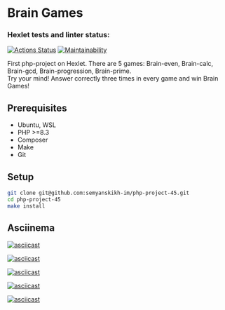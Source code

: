# Brain Games

### Hexlet tests and linter status:
[![Actions Status](https://github.com/semyanskikh-im/php-project-45/actions/workflows/hexlet-check.yml/badge.svg)](https://github.com/semyanskikh-im/php-project-45/actions)
[![Maintainability](https://api.codeclimate.com/v1/badges/3935ef51068a864aba50/maintainability)](https://codeclimate.com/github/semyanskikh-im/php-project-45/maintainability)


First php-project on Hexlet.
There are 5 games: Brain-even, Brain-calc, Brain-gcd, Brain-progression, Brain-prime.\
Try your mind! Answer correctly three times in every game and win Brain Games!

## Prerequisites

* Ubuntu, WSL
* PHP >=8.3
* Composer
* Make
* Git

## Setup

```bash
git clone git@github.com:semyanskikh-im/php-project-45.git
cd php-project-45
make install
```

## Asciinema

[![asciicast](https://asciinema.org/a/00vhMQRhU6wbjtSd1w2DlA21o.svg)](https://asciinema.org/a/00vhMQRhU6wbjtSd1w2DlA21o)

[![asciicast](https://asciinema.org/a/qn2dxFLub2SVvJJ4gj5iljaFD.svg)](https://asciinema.org/a/qn2dxFLub2SVvJJ4gj5iljaFD)

[![asciicast](https://asciinema.org/a/SiHCeZfSJMx6m4clTSBLaKest.svg)](https://asciinema.org/a/SiHCeZfSJMx6m4clTSBLaKest)

[![asciicast](https://asciinema.org/a/PpmWnPJSZyYyDfDQsbS9SvdLh.svg)](https://asciinema.org/a/PpmWnPJSZyYyDfDQsbS9SvdLh)

[![asciicast](https://asciinema.org/a/uNjAgQxjypRyigGK3EzQpdRlZ.svg)](https://asciinema.org/a/uNjAgQxjypRyigGK3EzQpdRlZ)

